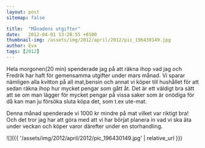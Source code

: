 ```yaml
---
layout: post
sitemap: false

title:  "Månadens utgifter"
date:   2012-04-01 13:28:55 +0100
thumbnail-img: /assets/img/2012/april/2012/pic_196430149.jpg
author: Eva
tags: [2012]
---
```


Hela morgonen(20 min) spenderade jag på att räkna ihop vad jag och Fredrik har haft för gemensamma utgifter under mars månad. Vi sparar nämligen alla kvitton på all mat,bensin och annat vi köper till hushållet för att sedan räkna ihop hur mycket pengar som gått åt. Det är ett väldigt bra sätt att se om man lägger för mycket pengar på vissa saker som är onödiga för då kan man ju försöka sluta köpa det, som t.ex ute-mat. 

Denna månad spenderade vi 1000 kr mindre på mat vilket var riktigt bra! Och det tror jag har att göra med att vi har börjat planera in vad vi ska äta under veckan och köper varor därefter under en storhandling.

![]({{ '/assets/img/2012/april/2012/pic_196430149.jpg'  | relative_url }})

